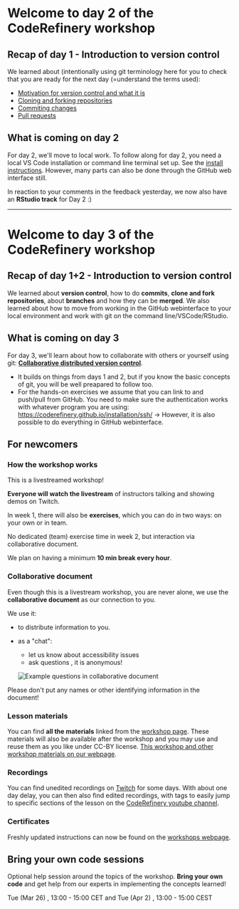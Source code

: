 # Welcome to day 2 of the CodeRefinery workshop

## Recap of day 1 - Introduction to version control

We learned about (intentionally using git terminology here for you to check that you are ready for the next day (=understand the terms used):
- [Motivation for version control and what it is](https://coderefinery.github.io/git-intro/motivation/)
- [Cloning and forking repositories](https://coderefinery.github.io/git-intro/browsing/)
- [Commiting changes](https://coderefinery.github.io/git-intro/commits/)
- [Pull requests](https://coderefinery.github.io/git-intro/merging/)

## What is coming on day 2

For day 2, we'll move to local work. To follow along for day 2, you need a local VS Code installation or command line terminal set up. See the [install instructions](https://coderefinery.github.io/installation/). However, many parts can also be done through the GitHub web interface still. 

In reaction to your comments in the feedback yesterday, we now also have an **RStudio track** for Day 2 :) 

---

# Welcome to day 3 of the CodeRefinery workshop

## Recap of day 1+2 - Introduction to version control

We learned about **version control**, how to do **commits**, **clone and fork repositories**, about **branches** and how they can be **merged**. 
We also learned about how to move from working in the GitHub webinterface to your local environment and work with git on the command line/VSCode/RStudio.

## What is coming on day 3 

For day 3, we'll learn about how to collaborate with others or yourself using git: **[Collaborative distributed version control](https://coderefinery.github.io/git-collaborative/)**.
- It builds on things from days 1 and 2, but if you know the basic concepts of git, you will be well preapared to follow too.
- For the hands-on exercises we assume that you can link to and push/pull from GitHub.  You need to make sure the authentication works with whatever program you are using: https://coderefinery.github.io/installation/ssh/
-> However, it is also possible to do everything in GitHub webinterface.


## For newcomers
### How the workshop works

This is a livestreamed workshop! 

**Everyone will watch the livestream** of instructors talking and showing demos on Twitch. 

In week 1, there will also be **exercises**, which you can do in two ways: on your own or in team. 

No dedicated (team) exercise time in week 2, but interaction via collaborative document. 

We plan on having a minimum **10 min break every hour**.

### Collaborative document

Even though this is a livestream workshop, you are never alone, we use the **collaborative document** as our connection to you. 

We use it:

- to distribute information to you.
- as a "chat":
  - let us know about accessibility issues
  - ask questions , it is anonymous!
    
  ![Example questions in collaborative document](https://coderefinery.github.io/manuals/_images/hackmd--questions2.png)

Please don't put any names or other identifying information in the document!

### Lesson materials

You can find **all the materials** linked from the [workshop page](https://coderefinery.github.io/2024-03-12-workshop/).
These materials will also be available after the workshop and you may use and reuse them as you like under CC-BY license.
[This workshop and other workshop materials on our webpage](https://coderefinery.org/lessons/).

### Recordings

You can find unedited recordings on [Twitch](https://www.twitch.tv/coderefinery) for some days. 
With about one day delay, you can then also find edited recordings, with tags to easily jump to specific sections of the lesson on the [CodeRefinery youtube channel](https://www.youtube.com/channel/UC47aupE7HKGduAjXKt1Gwrg).

### Certificates

Freshly updated instructions can now be found on the [workshops webpage](https://coderefinery.github.io/2024-03-12-workshop/certificates/).

## Bring your own code sessions

Optional help session around the topics of the workshop. 
**Bring your own code** and get help from our experts in implementing the concepts learned! 

Tue (Mar 26) , 13:00 - 15:00 	CET and Tue (Apr 2) , 13:00 - 15:00 CEST
